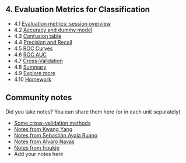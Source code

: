 ## 4. Evaluation Metrics for Classification

- 4.1 [Evaluation metrics: session overview](01-overview.md)
- 4.2 [Accuracy and dummy model](02-accuracy.md)
- 4.3 [Confusion table](03-confusion-table.md)
- 4.4 [Precision and Recall](04-precision-recall.md)
- 4.5 [ROC Curves](05-roc.md)
- 4.6 [ROC AUC](06-auc.md)
- 4.7 [Cross-Validation](07-cross-validation.md)
- 4.8 [Summary](08-summary.md)
- 4.9 [Explore more](09-explore-more.md)
- 4.10 [Homework](homework.md)

## Community notes

Did you take notes? You can share them here (or in each unit separately)
* [Some cross-validation methods](https://github.com/razekmaiden/ml_zoomcamp/blob/main/additional_topics/ML_ZOOMCAMP_CROSS_VALIDATION_METHODS.ipynb)
* [Notes from Kwang Yang](https://www.kaggle.com/kwangyangchia/notebook-for-lesson-4-mle)
* [Notes from Sebastián Ayala Ruano](https://github.com/sayalaruano/100DaysOfMLCode/blob/main/Classification/Notes/NotesDay14.md)
* [Notes from Alvaro Navas](https://github.com/ziritrion/ml-zoomcamp/blob/main/notes/04_01_classification_eval_metrics.md)
* [Notes from froukje](https://github.com/froukje/ml-zoomcamp/blob/main/week4/Lecture_4_metrics.ipynb)
* Add your notes here

